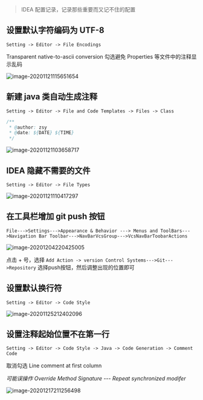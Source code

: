 > IDEA 配置记录，记录那些重要而又记不住的配置

## 设置默认字符编码为 UTF-8

`Setting -> Editor -> File Encodings`

Transparent native-to-ascii conversion 勾选避免 Properties 等文件中的注释显示乱码

![image-20201121115651654](https://gitee.com/zsy0216/typora-image/raw/master/typora/image-20201121115651654.png)

## 新建 java 类自动生成注释

`Setting -> Editor -> File and Code Templates -> Files -> Class`

```java
/**
 * @author: zsy
 * @date: ${DATE} ${TIME}
 */
```

![image-20201121103658717](https://gitee.com/zsy0216/typora-image/raw/master/typora/image-20201121103658717.png)

## IDEA 隐藏不需要的文件

`Setting -> Editor -> File Types` 

![image-20201121110417297](https://gitee.com/zsy0216/typora-image/raw/master/typora/image-20201121110417297.png)

## 在工具栏增加 git push 按钮

`File--->Settings--->Appearance & Behavior ---> Menus and ToolBars--->Navigation Bar Toolbar--->NavBarVcsGroup--->VcsNavBarToobarActions` 

![image-20201204220425005](https://gitee.com/zsy0216/typora-image/raw/master/typora/image-20201204220425005.png)

点击 + 号，选择 `Add Action -> version Control Systems--->Git--->Repository` 选择push按钮，然后调整出现的位置即可

## 设置默认换行符

`Setting -> Editor -> Code Style` 

![image-20201125212402096](https://gitee.com/zsy0216/typora-image/raw/master/typora/image-20201125212402096.png)

## 设置注释起始位置不在第一行

`Setting -> Editor -> Code Style -> Java -> Code Generation -> Comment Code` 

取消勾选 Line comment at first column

*可能误操作 Override Method Signature --- Repeat synchronized modifer* 

![image-20201217211256498](https://gitee.com/zsy0216/typora-image/raw/master/typora/image-20201217211256498.png)